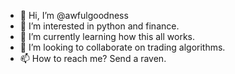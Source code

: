 - 👋 Hi, I’m @awfulgoodness
- 👀 I’m interested in python and finance.
- 🌱 I’m currently learning how this all works.
- 💞️ I’m looking to collaborate on trading algorithms. 
- 📫 How to reach me? Send a raven.

<!---
awfulgoodness/awfulgoodness is a ✨ special ✨ repository because its `README.md` (this file) appears on your GitHub profile.
You can click the Preview link to take a look at your changes.
--->
